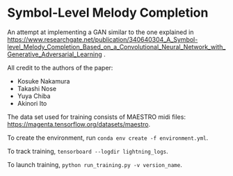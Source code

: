 # Symbol-Level Melody Completion

An attempt at implementing a GAN similar to the one explained in https://www.researchgate.net/publication/340640304_A_Symbol-level_Melody_Completion_Based_on_a_Convolutional_Neural_Network_with_Generative_Adversarial_Learning .

All credit to the authors of the paper:
- Kosuke Nakamura
- Takashi Nose
- Yuya Chiba
- Akinori Ito

The data set used for training consists of MAESTRO midi files: https://magenta.tensorflow.org/datasets/maestro.

To create the environment, run ``conda env create -f environment.yml``.

To track training, ``tensorboard --logdir lightning_logs``.

To launch training, ``python run_training.py -v version_name``.
